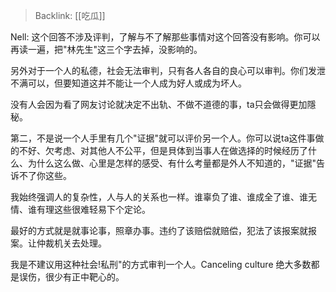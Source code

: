 > Backlink: [[吃瓜]]

Nell: 这个回答不涉及评判，了解与不了解那些事情对这个回答没有影响。你可以再读一遍，把"林先生"这三个字去掉，没影响的。

另外对于一个人的私德，社会无法审判，只有各人各自的良心可以审判。你们发泄不满可以，但要知道这并不能让一个人成为好人或成为坏人。

没有人会因为看了网友讨论就决定不出轨、不做不道德的事，ta只会做得更加隱秘。

第二，不是说一个人手里有几个"证据"就可以评价另一个人。你可以说ta这件事做的不好、欠考虑、对其他人不公平，但是貝体到当事人在做选择的时候经历了什么、为什么这么做、心里是怎样的感受、有什么考量都是外人不知道的，"证据"告诉不了你这些。

我始终强调人的复杂性，人与人的关系也一样。谁辜负了谁、谁成全了谁、谁无情、谁有理这些很难轻易下个定论。

最好的方式就是就事论事，照章办事。违约了该赔偿就赔偿，犯法了该报案就报案。让仲裁机关去处理。

我是不建议用这种社会!私刑"的方式审判一个人。Canceling culture 绝大多数都是误伤，很少有正中靶心的。
